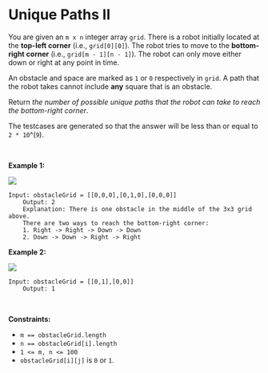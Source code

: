 # Unique Paths II


You are given an `m x n` integer array `grid`. There is a robot
initially located at the **top-left corner** (i.e., `grid[0][0]`). The
robot tries to move to the **bottom-right corner** (i.e.,
`grid[m - 1][n - 1]`). The robot can only move either down or right at
any point in time.

An obstacle and space are marked as `1` or `0` respectively in `grid`. A
path that the robot takes cannot include **any** square that is an
obstacle.

Return *the number of possible unique paths that the robot can take to
reach the bottom-right corner*.

The testcases are generated so that the answer will be less than or
equal to `2 * 10`^(`9`).

 

**Example 1:**

![](https://assets.leetcode.com/uploads/2020/11/04/robot1.jpg)

    Input: obstacleGrid = [[0,0,0],[0,1,0],[0,0,0]]
        Output: 2
        Explanation: There is one obstacle in the middle of the 3x3 grid above.
        There are two ways to reach the bottom-right corner:
        1. Right -> Right -> Down -> Down
        2. Down -> Down -> Right -> Right
        

**Example 2:**

![](https://assets.leetcode.com/uploads/2020/11/04/robot2.jpg)

    Input: obstacleGrid = [[0,1],[0,0]]
        Output: 1
        

 

**Constraints:**

- `m == obstacleGrid.length`
- `n == obstacleGrid[i].length`
- `1 <= m, n <= 100`
- `obstacleGrid[i][j]` is `0` or `1`.
